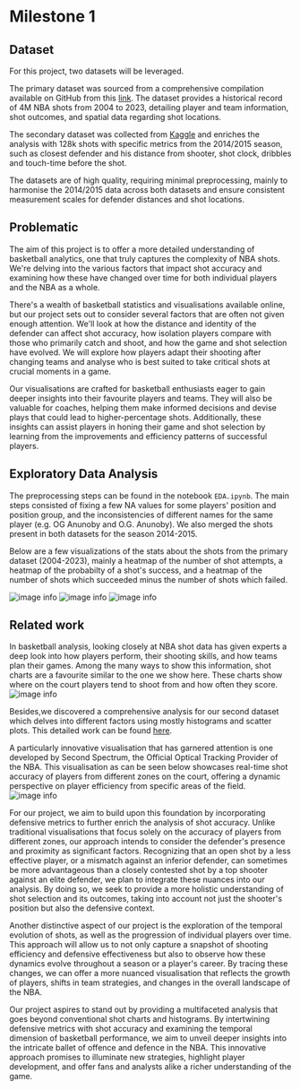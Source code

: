 # Milestone 1

## Dataset

For this project, two datasets will be leveraged. 

The primary dataset was sourced from a comprehensive compilation available on GitHub from this [link](https://github.com/DomSamangy/NBA_Shots_04_23). The dataset provides a historical record of 4M NBA shots from 2004 to 2023, detailing player and team information, shot outcomes, and spatial data regarding shot locations.
 
 The secondary dataset was collected from [Kaggle](https://www.kaggle.com/datasets/dansbecker/nba-shot-logs/data) and  enriches the analysis with 128k shots with specific metrics from the 2014/2015 season, such as closest defender and his distance from shooter, shot clock, dribbles and touch-time before the shot.
 
 The datasets are of high quality, requiring minimal preprocessing, mainly to harmonise the 2014/2015 data across both datasets and ensure consistent measurement scales for defender distances and shot locations.

 ## Problematic

 The aim of this project is to offer a more detailed understanding of basketball analytics, one that truly captures the complexity of NBA shots. We're delving into the various factors that impact shot accuracy and examining how these have changed over time for both individual players and the NBA as a whole.

There's a wealth of basketball statistics and visualisations available online, but our project sets out to consider several factors that are often not given enough attention. We'll look at how the distance and identity of the defender can affect shot accuracy, how isolation players compare with those who primarily catch and shoot, and how the game and shot selection have evolved. We will explore how players adapt their shooting after changing teams and analyse who is best suited to take critical shots at crucial moments in a game.

Our visualisations are crafted for basketball enthusiasts eager to gain deeper insights into their favourite players and teams. They will also be valuable for coaches, helping them make informed decisions and devise plays that could lead to higher-percentage shots. Additionally, these insights can assist players in honing their game and shot selection by learning from the improvements and efficiency patterns of successful players.


 ## Exploratory Data Analysis

 The preprocessing steps can be found in the notebook `EDA.ipynb`. The main steps consisted of fixing a few NA values for some players' position and position group, and the inconsistencies of different names for the same player (e.g. OG Anunoby and O.G. Anunoby). We also merged the shots present in both datasets for the season 2014-2015. 

 Below are a few visualizations of the stats about the shots from the primary dataset (2004-2023), mainly a heatmap of the number of shot attempts, a heatmap of the probabilty of a shot's success, and a heatmap of the number of shots which succeeded minus the number of shots which failed.

 ![image info](imgs/heatmap_shots_attempted.png)
 ![image info](imgs/heatmap_shots_accuracy.png)
 ![image info](imgs/heatmap_shots_scored.png)

 ## Related work

 In basketball analysis, looking closely at NBA shot data has given experts a deep look into how players perform, their shooting skills, and how teams plan their games. Among the many ways to show this information, shot charts are a favourite similar to the one we show here. These charts show where on the court players tend to shoot from and how often they score.
 ![image info](imgs/Stephen_Curry_shot_chart.png)

Besides,we discovered a comprehensive analysis for our second dataset which delves into different factors using mostly histograms and scatter plots. This detailed work can be found [here](https://www.kaggle.com/code/mariodelacruzjr/nba-shoot-analysis).

A particularly innovative visualisation that has garnered attention is one developed by Second Spectrum, the Official Optical Tracking Provider of the NBA. This visualisation as can be seen below showcases real-time shot accuracy of players from different zones on the court, offering a dynamic perspective on player efficiency from specific areas of the field.
 ![image info](imgs/real_time_shot_percentage.png)


For our project, we aim to build upon this foundation by incorporating defensive metrics to further enrich the analysis of shot accuracy. Unlike traditional visualisations that focus solely on the accuracy of players from different zones, our approach intends to consider the defender's presence and proximity as significant factors. Recognizing that an open shot by a less effective player, or a mismatch against an inferior defender, can sometimes be more advantageous than a closely contested shot by a top shooter against an elite defender, we plan to integrate these nuances into our analysis. By doing so, we seek to provide a more holistic understanding of shot selection and its outcomes, taking into account not just the shooter's position but also the defensive context.

Another distinctive aspect of our project is the exploration of the temporal evolution of shots, as well as the progression of individual players over time. This approach will allow us to not only capture a snapshot of shooting efficiency and defensive effectiveness but also to observe how these dynamics evolve throughout a season or a player's career. By tracing these changes, we can offer a more nuanced visualisation that reflects the growth of players, shifts in team strategies, and changes in the overall landscape of the NBA.

Our project aspires to stand out by providing a multifaceted analysis that goes beyond conventional shot charts and histograms. By intertwining defensive metrics with shot accuracy and examining the temporal dimension of basketball performance, we aim to unveil deeper insights into the intricate ballet of offence and defence in the NBA. This innovative approach promises to illuminate new strategies, highlight player development, and offer fans and analysts alike a richer understanding of the game.

